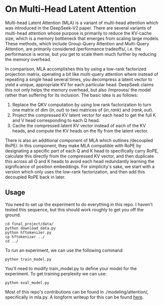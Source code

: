 # On Multi-Head Latent Attention

Multi-head Latent Attention (MLA) is a variant of multi-head attention which was introduced in the DeepSeek-V2 paper. There are several variants of multi-head attention whose purpose is primarily to reduce the KV-cache size, which is a memory bottleneck that emerges from scaling large models. These methods, which include Group-Query Attention and Multi-Query Attention, are primarily considered /performance tradeoffs/, i.e. the performance is worse, but you get to scale them much further by reducing the memory overhead.

In comparison, MLA accomplishes this by using a low-rank factorized projection matrix, operating a bit like multi-query attention where instead of repeating a single head several times, you decompress a latent vector to yield a unique, appropriate KV for each particular head. DeepSeek claims this not only helps the memory overhead, but also /improves/ the model rather than suffering for its inclusion. The basic idea is as follows:

1. Replace the QKV computation by using low rank factorization to turn one matrix of dim $(in, out)$ to two matrices of $(in, rank)$ and $(rank, out)$.
2. Project the compressed KV latent vector for each head to get the full K and V head corresponding to each Q head.
3. Cache the compressed latent KV vector instead of each of the KV heads, and compute the KV heads on the fly from the latent vector.

There is also an additional component of MLA which outlines /decoupled RoPE/. In this component, they make MLA compatible with RoPE by designating a specific part of each Q and K head to specifically carry RoPE, calculate this directly from the compressed KV vector, and then duplicate this across all Q and K heads to avoid each head redundantly learning the significance of position embeddings. For simplicity's sake, we start with a version which only uses the low-rank factorization, and then add this decoupled RoPE back in later.

## Usage

You need to set up the experiment to do everything in this repo. I haven't tested this sequence, but this should work roughly to get you off the ground.

```
cd final_project/data/
python download_data.py
python hftokenizer.py
cp hftokenizer ../
cd ../
```

To run an experiment, we can use the following command

```
python train_model.py
```

You'll need to modify train_model.py to define your model for the experiment. To get training perplexity we can use:

```
python eval_model.py
```

Most of this repo's contributions can be found in ./modeling/attention/, specifically in mla.py. A longform writeup for this can be found [here](https://planetbanatt.net/articles/mla.html).